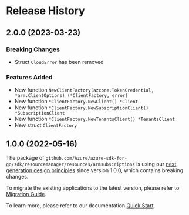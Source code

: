 # Release History

## 2.0.0 (2023-03-23)
### Breaking Changes

- Struct `CloudError` has been removed

### Features Added

- New function `NewClientFactory(azcore.TokenCredential, *arm.ClientOptions) (*ClientFactory, error)`
- New function `*ClientFactory.NewClient() *Client`
- New function `*ClientFactory.NewSubscriptionClient() *SubscriptionClient`
- New function `*ClientFactory.NewTenantsClient() *TenantsClient`
- New struct `ClientFactory`


## 1.0.0 (2022-05-16)

The package of `github.com/Azure/azure-sdk-for-go/sdk/resourcemanager/resources/armsubscriptions` is using our [next generation design principles](https://azure.github.io/azure-sdk/general_introduction.html) since version 1.0.0, which contains breaking changes.

To migrate the existing applications to the latest version, please refer to [Migration Guide](https://aka.ms/azsdk/go/mgmt/migration).

To learn more, please refer to our documentation [Quick Start](https://aka.ms/azsdk/go/mgmt).